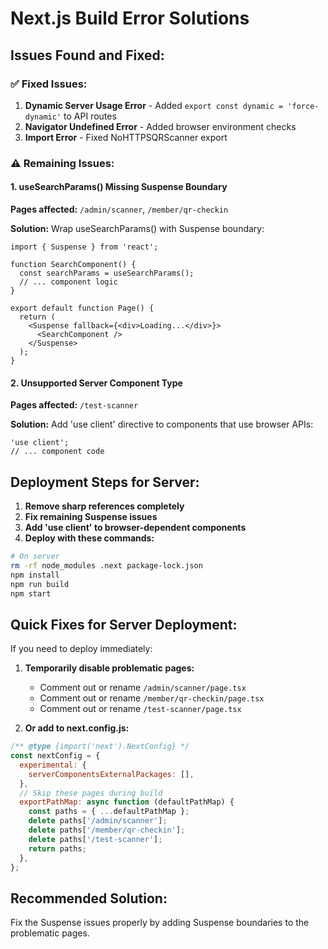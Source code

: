 # Next.js Build Error Solutions

## Issues Found and Fixed:

### ✅ Fixed Issues:
1. **Dynamic Server Usage Error** - Added `export const dynamic = 'force-dynamic'` to API routes
2. **Navigator Undefined Error** - Added browser environment checks
3. **Import Error** - Fixed NoHTTPSQRScanner export

### ⚠️ Remaining Issues:

#### 1. useSearchParams() Missing Suspense Boundary
**Pages affected:** `/admin/scanner`, `/member/qr-checkin`

**Solution:** Wrap useSearchParams() with Suspense boundary:

```tsx
import { Suspense } from 'react';

function SearchComponent() {
  const searchParams = useSearchParams();
  // ... component logic
}

export default function Page() {
  return (
    <Suspense fallback={<div>Loading...</div>}>
      <SearchComponent />
    </Suspense>
  );
}
```

#### 2. Unsupported Server Component Type
**Pages affected:** `/test-scanner`

**Solution:** Add 'use client' directive to components that use browser APIs:

```tsx
'use client';
// ... component code
```

## Deployment Steps for Server:

1. **Remove sharp references completely**
2. **Fix remaining Suspense issues**
3. **Add 'use client' to browser-dependent components**
4. **Deploy with these commands:**

```bash
# On server
rm -rf node_modules .next package-lock.json
npm install
npm run build
npm start
```

## Quick Fixes for Server Deployment:

If you need to deploy immediately:

1. **Temporarily disable problematic pages:**
   - Comment out or rename `/admin/scanner/page.tsx`
   - Comment out or rename `/member/qr-checkin/page.tsx`  
   - Comment out or rename `/test-scanner/page.tsx`

2. **Or add to next.config.js:**

```javascript
/** @type {import('next').NextConfig} */
const nextConfig = {
  experimental: {
    serverComponentsExternalPackages: [],
  },
  // Skip these pages during build
  exportPathMap: async function (defaultPathMap) {
    const paths = { ...defaultPathMap };
    delete paths['/admin/scanner'];
    delete paths['/member/qr-checkin'];
    delete paths['/test-scanner'];
    return paths;
  },
};
```

## Recommended Solution:

Fix the Suspense issues properly by adding Suspense boundaries to the problematic pages.